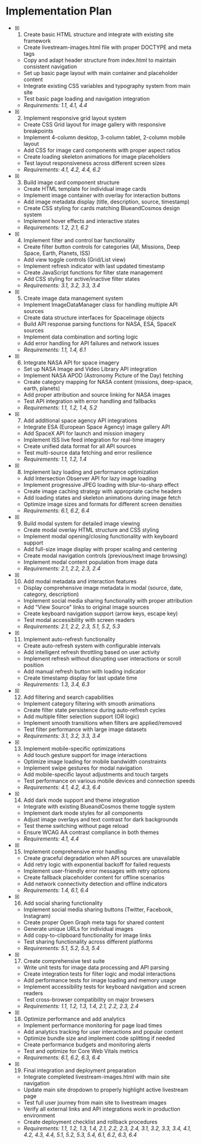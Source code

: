 # Implementation Plan

- [x] 1. Create basic HTML structure and integrate with existing site framework
  - Create livestream-images.html file with proper DOCTYPE and meta tags
  - Copy and adapt header structure from index.html to maintain consistent navigation
  - Set up basic page layout with main container and placeholder content
  - Integrate existing CSS variables and typography system from main site
  - Test basic page loading and navigation integration
  - _Requirements: 1.1, 4.1, 4.4_

- [x] 2. Implement responsive grid layout system
  - Create CSS Grid layout for image gallery with responsive breakpoints
  - Implement 4-column desktop, 3-column tablet, 2-column mobile layout
  - Add CSS for image card components with proper aspect ratios
  - Create loading skeleton animations for image placeholders
  - Test layout responsiveness across different screen sizes
  - _Requirements: 4.1, 4.2, 4.4, 6.2_

- [x] 3. Build image card component structure
  - Create HTML template for individual image cards
  - Implement image container with overlay for interaction buttons
  - Add image metadata display (title, description, source, timestamp)
  - Create CSS styling for cards matching BlueandCosmos design system
  - Implement hover effects and interactive states
  - _Requirements: 1.2, 2.1, 6.2_

- [x] 4. Implement filter and control bar functionality
  - Create filter button controls for categories (All, Missions, Deep Space, Earth, Planets, ISS)
  - Add view toggle controls (Grid/List view)
  - Implement refresh indicator with last updated timestamp
  - Create JavaScript functions for filter state management
  - Add CSS styling for active/inactive filter states
  - _Requirements: 3.1, 3.2, 3.3, 3.4_

- [x] 5. Create image data management system
  - Implement ImageDataManager class for handling multiple API sources
  - Create data structure interfaces for SpaceImage objects
  - Build API response parsing functions for NASA, ESA, SpaceX sources
  - Implement data combination and sorting logic
  - Add error handling for API failures and network issues
  - _Requirements: 1.1, 1.4, 6.1_

- [x] 6. Integrate NASA API for space imagery
  - Set up NASA Image and Video Library API integration
  - Implement NASA APOD (Astronomy Picture of the Day) fetching
  - Create category mapping for NASA content (missions, deep-space, earth, planets)
  - Add proper attribution and source linking for NASA images
  - Test API integration with error handling and fallbacks
  - _Requirements: 1.1, 1.2, 1.4, 5.2_

- [x] 7. Add additional space agency API integrations
  - Integrate ESA (European Space Agency) image gallery API
  - Add SpaceX API for launch and mission imagery
  - Implement ISS live feed integration for real-time imagery
  - Create unified data format for all API sources
  - Test multi-source data fetching and error resilience
  - _Requirements: 1.1, 1.2, 1.4_

- [x] 8. Implement lazy loading and performance optimization
  - Add Intersection Observer API for lazy image loading
  - Implement progressive JPEG loading with blur-to-sharp effect
  - Create image caching strategy with appropriate cache headers
  - Add loading states and skeleton animations during image fetch
  - Optimize image sizes and formats for different screen densities
  - _Requirements: 6.1, 6.2, 6.4_

- [x] 9. Build modal system for detailed image viewing
  - Create modal overlay HTML structure and CSS styling
  - Implement modal opening/closing functionality with keyboard support
  - Add full-size image display with proper scaling and centering
  - Create modal navigation controls (previous/next image browsing)
  - Implement modal content population from image data
  - _Requirements: 2.1, 2.2, 2.3, 2.4_

- [x] 10. Add modal metadata and interaction features
  - Display comprehensive image metadata in modal (source, date, category, description)
  - Implement social media sharing functionality with proper attribution
  - Add "View Source" links to original image sources
  - Create keyboard navigation support (arrow keys, escape key)
  - Test modal accessibility with screen readers
  - _Requirements: 2.1, 2.2, 2.3, 5.1, 5.2, 5.3_

- [x] 11. Implement auto-refresh functionality
  - Create auto-refresh system with configurable intervals
  - Add intelligent refresh throttling based on user activity
  - Implement refresh without disrupting user interactions or scroll position
  - Add manual refresh button with loading indicator
  - Create timestamp display for last update time
  - _Requirements: 1.3, 3.4, 6.3_

- [x] 12. Add filtering and search capabilities
  - Implement category filtering with smooth animations
  - Create filter state persistence during auto-refresh cycles
  - Add multiple filter selection support (OR logic)
  - Implement smooth transitions when filters are applied/removed
  - Test filter performance with large image datasets
  - _Requirements: 3.1, 3.2, 3.3, 3.4_

- [x] 13. Implement mobile-specific optimizations
  - Add touch gesture support for image interactions
  - Optimize image loading for mobile bandwidth constraints
  - Implement swipe gestures for modal navigation
  - Add mobile-specific layout adjustments and touch targets
  - Test performance on various mobile devices and connection speeds
  - _Requirements: 4.1, 4.2, 4.3, 6.4_

- [x] 14. Add dark mode support and theme integration
  - Integrate with existing BlueandCosmos theme toggle system
  - Implement dark mode styles for all components
  - Adjust image overlays and text contrast for dark backgrounds
  - Test theme switching without page reload
  - Ensure WCAG AA contrast compliance in both themes
  - _Requirements: 4.1, 4.4_

- [x] 15. Implement comprehensive error handling
  - Create graceful degradation when API sources are unavailable
  - Add retry logic with exponential backoff for failed requests
  - Implement user-friendly error messages with retry options
  - Create fallback placeholder content for offline scenarios
  - Add network connectivity detection and offline indicators
  - _Requirements: 1.4, 6.1, 6.4_

- [x] 16. Add social sharing functionality
  - Implement social media sharing buttons (Twitter, Facebook, Instagram)
  - Create proper Open Graph meta tags for shared content
  - Generate unique URLs for individual images
  - Add copy-to-clipboard functionality for image links
  - Test sharing functionality across different platforms
  - _Requirements: 5.1, 5.2, 5.3, 5.4_

- [x] 17. Create comprehensive test suite
  - Write unit tests for image data processing and API parsing
  - Create integration tests for filter logic and modal interactions
  - Add performance tests for image loading and memory usage
  - Implement accessibility tests for keyboard navigation and screen readers
  - Test cross-browser compatibility on major browsers
  - _Requirements: 1.1, 1.2, 1.3, 1.4, 2.1, 2.2, 2.3, 2.4_

- [x] 18. Optimize performance and add analytics
  - Implement performance monitoring for page load times
  - Add analytics tracking for user interactions and popular content
  - Optimize bundle size and implement code splitting if needed
  - Create performance budgets and monitoring alerts
  - Test and optimize for Core Web Vitals metrics
  - _Requirements: 6.1, 6.2, 6.3, 6.4_

- [x] 19. Final integration and deployment preparation
  - Integrate completed livestream-images.html with main site navigation
  - Update main site dropdown to properly highlight active livestream page
  - Test full user journey from main site to livestream images
  - Verify all external links and API integrations work in production environment
  - Create deployment checklist and rollback procedures
  - _Requirements: 1.1, 1.2, 1.3, 1.4, 2.1, 2.2, 2.3, 2.4, 3.1, 3.2, 3.3, 3.4, 4.1, 4.2, 4.3, 4.4, 5.1, 5.2, 5.3, 5.4, 6.1, 6.2, 6.3, 6.4_